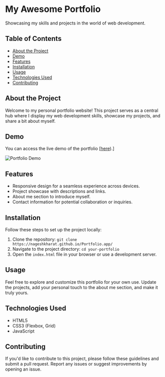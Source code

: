 # My Awesome Portfolio

Showcasing my skills and projects in the world of web development.

## Table of Contents
- [About the Project](#about-the-project)
- [Demo](#demo)
- [Features](#features)
- [Installation](#installation)
- [Usage](#usage)
- [Technologies Used](#technologies-used)
- [Contributing](#contributing)
  
## About the Project
Welcome to my personal portfolio website! This project serves as a central hub where I display my web development skills, showcase my projects, and share a bit about myself.

## Demo
You can access the live demo of the portfolio [[here](https://nageshkharat.github.io/Portfolio.app/)).]

![Portfolio Demo](demo.gif)

## Features
- Responsive design for a seamless experience across devices.
- Project showcase with descriptions and links.
- About me section to introduce myself.
- Contact information for potential collaboration or inquiries.

## Installation
Follow these steps to set up the project locally:

1. Clone the repository: `git clone https://nageshkharat.github.io/Portfolio.app/`
2. Navigate to the project directory: `cd your-portfolio`
3. Open the `index.html` file in your browser or use a development server.

## Usage
Feel free to explore and customize this portfolio for your own use. Update the projects, add your personal touch to the about me section, and make it truly yours.

## Technologies Used
- HTML5
- CSS3 (Flexbox, Grid)
- JavaScript

## Contributing
If you'd like to contribute to this project, please follow these guidelines and submit a pull request. Report any issues or suggest improvements by opening an issue.
